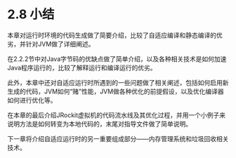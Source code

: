 # 2.8 小结

本章对运行时环境的代码生成做了简要介绍，比较了自适应编译和静态编译的优劣，并针对JVM做了详细阐述。

在2.2.2节中对Java字节码的优缺点做了简单介绍，以及各种相关技术是如何加速Java程序运行的，比较了解释运行和编译运行的优劣。

此外，本章中还对自适应运行时所遇到的一些问题做了相关阐述，包括如何启用新生成的代码，JVM如何“赌”性能，JVM做各种优化的前提假设，以及优化编译器如何进行优化等。

在本章的最后介绍JRockit虚拟机的代码流水线及其优化过程，并用一个小例子来说明方法是如何转变为本地代码的，末尾对指导文件做了简单说明。

下一章将介绍自适应运行时的另一重要组成部分——内存管理系统和垃圾回收相关技术。
